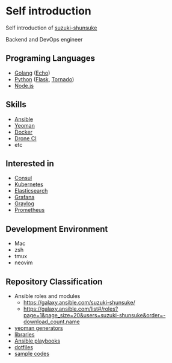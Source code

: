# Self introduction

Self introduction of [suzuki-shunsuke](https://github.com/suzuki-shunsuke)

Backend and DevOps engineer

## Programing Languages

* [Golang](https://golang.org/doc/) ([Echo](https://echo.labstack.com/))
* [Python](https://www.python.org/) ([Flask](http://flask.pocoo.org/), [Tornado](http://www.tornadoweb.org/en/stable/))
* [Node.js](https://nodejs.org/en/)

## Skills

* [Ansible](http://docs.ansible.com/ansible/latest/index.html)
* [Yeoman](http://yeoman.io/)
* [Docker](https://docs.docker.com/)
* [Drone CI](http://docs.drone.io/)
* etc

## Interested in

* [Consul](https://www.consul.io/)
* [Kubernetes](https://kubernetes.io/)
* [Elasticsearch](https://www.elastic.co/guide/en/elasticsearch/reference/current/index.html)
* [Grafana](http://docs.grafana.org/)
* [Graylog](http://docs.graylog.org/en/latest/index.html)
* [Prometheus](https://prometheus.io/docs/introduction/overview/)

## Development Environment

* Mac
* zsh
* tmux
* neovim

## Repository Classification

* Ansible roles and modules
  * https://galaxy.ansible.com/suzuki-shunsuke/
  * https://galaxy.ansible.com/list#/roles?page=1&page_size=20&users=suzuki-shunsuke&order=-download_count,name
* [yeoman generators](https://github.com/suzuki-shunsuke/profile/wiki/yeoman-generator)
* [libraries](https://github.com/suzuki-shunsuke/profile/wiki/library)
* [Ansible playbooks](https://github.com/suzuki-shunsuke/profile/wiki/ansible-playbook)
* [dotfiles](https://github.com/suzuki-shunsuke/profile/wiki/config)
* [sample codes](https://github.com/suzuki-shunsuke/profile/wiki/sample-code)

